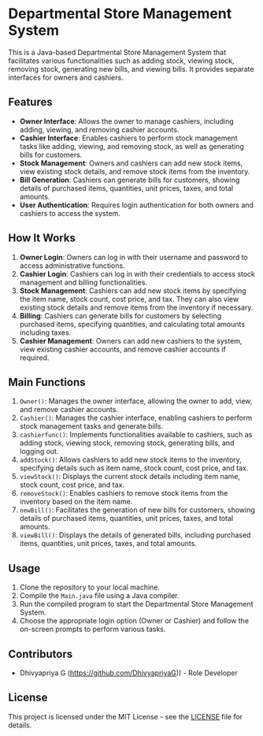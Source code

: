 # Departmental Store Management System

This is a Java-based Departmental Store Management System that facilitates various functionalities such as adding stock, viewing stock, removing stock, generating new bills, and viewing bills. It provides separate interfaces for owners and cashiers.

## Features

- **Owner Interface**: Allows the owner to manage cashiers, including adding, viewing, and removing cashier accounts.
- **Cashier Interface**: Enables cashiers to perform stock management tasks like adding, viewing, and removing stock, as well as generating bills for customers.
- **Stock Management**: Owners and cashiers can add new stock items, view existing stock details, and remove stock items from the inventory.
- **Bill Generation**: Cashiers can generate bills for customers, showing details of purchased items, quantities, unit prices, taxes, and total amounts.
- **User Authentication**: Requires login authentication for both owners and cashiers to access the system.

## How It Works

1. **Owner Login**: Owners can log in with their username and password to access administrative functions.
2. **Cashier Login**: Cashiers can log in with their credentials to access stock management and billing functionalities.
3. **Stock Management**: Cashiers can add new stock items by specifying the item name, stock count, cost price, and tax. They can also view existing stock details and remove items from the inventory if necessary.
4. **Billing**: Cashiers can generate bills for customers by selecting purchased items, specifying quantities, and calculating total amounts including taxes.
5. **Cashier Management**: Owners can add new cashiers to the system, view existing cashier accounts, and remove cashier accounts if required.

## Main Functions

1. `Owner()`: Manages the owner interface, allowing the owner to add, view, and remove cashier accounts.
2. `Cashier()`: Manages the cashier interface, enabling cashiers to perform stock management tasks and generate bills.
3. `cashierfunc()`: Implements functionalities available to cashiers, such as adding stock, viewing stock, removing stock, generating bills, and logging out.
4. `addStock()`: Allows cashiers to add new stock items to the inventory, specifying details such as item name, stock count, cost price, and tax.
5. `viewStock()`: Displays the current stock details including item name, stock count, cost price, and tax.
6. `removeStock()`: Enables cashiers to remove stock items from the inventory based on the item name.
7. `newBill()`: Facilitates the generation of new bills for customers, showing details of purchased items, quantities, unit prices, taxes, and total amounts.
8. `viewBill()`: Displays the details of generated bills, including purchased items, quantities, unit prices, taxes, and total amounts.

## Usage

1. Clone the repository to your local machine.
2. Compile the `Main.java` file using a Java compiler.
3. Run the compiled program to start the Departmental Store Management System.
4. Choose the appropriate login option (Owner or Cashier) and follow the on-screen prompts to perform various tasks.

## Contributors

- Dhivyapriya G (https://github.com/DhivyapriyaG)) - Role Developer 

## License

This project is licensed under the MIT License - see the [LICENSE](LICENSE) file for details.
